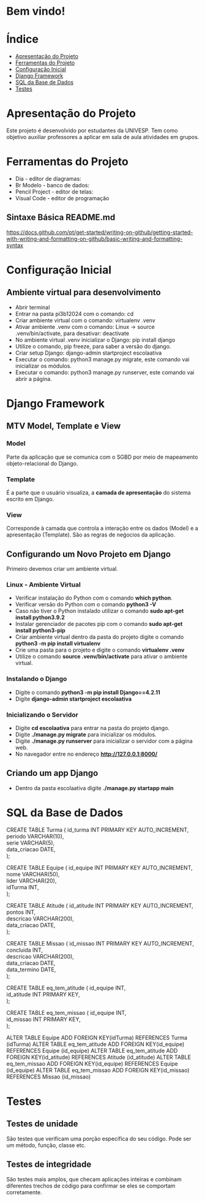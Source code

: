 # Bem vindo!

# Índice
* [Apresentação do Projeto](#Apresentação-do-Projeto)
* [Ferramentas do Projeto](#Ferramentas-do-Projeto)
* [Configuração Inicial](#Configuração-Inicial)
* [Django Framework](#Django-Framework)
* [SQL da Base de Dados](#SQL-da-Base-de-Dados)
* [Testes](#Testes)

# Apresentação do Projeto
Este projeto é desenvolvido por estudantes da UNIVESP. Tem como objetivo auxiliar professores a aplicar em sala de aula atividades em grupos.

# Ferramentas do Projeto
* Dia - editor de diagramas:
* Br Modelo - banco de dados:
* Pencil Project - editor de telas:
* Visual Code - editor de programação

## Sintaxe Básica README.md
https://docs.github.com/pt/get-started/writing-on-github/getting-started-with-writing-and-formatting-on-github/basic-writing-and-formatting-syntax

# Configuração Inicial

## Ambiente virtual para desenvolvimento
* Abrir terminal
* Entrar na pasta pi3b12024 com o comando: cd 
* Criar ambiente virtual com o comando: virtualenv .venv
* Ativar ambiente .venv com o comando: Linux -> source .venv/bin/activate, para desativar: deactivate
* No ambiente virtual .venv inicializar o Django: pip install django
* Utilize o comando, pip freeze, para saber a versão do django.
* Criar setup Django: django-admin startproject escolaativa
* Executar o comando: python3 manage.py migrate, este comando vai inicializar os módulos.
* Executar o comando: python3 manage.py runserver, este comando vai abrir a página.

# Django Framework
## MTV Model, Template e View

### Model
Parte da aplicação que se comunica com o SGBD por meio de mapeamento objeto-relacional do Django.

### Template
É a parte que o usuário visualiza, a <b>camada de apresentação</b> do sistema escrito em Django.

### View
Corresponde à camada que controla a interação entre os dados (Model) e a apresentação (Template). São as regras de neǵocios da aplicação.

## Configurando um Novo Projeto em Django
Primeiro devemos criar um ambiente virtual. 

### Linux - Ambiente Virtual
* Verificar instalação do Python com o comando <b>which python</b>.
* Verificar versão do Python com o comando <b>python3 -V</b>
* Caso não tiver o Python instalado utilizar o comando <b>sudo apt-get install python3.9.2</b>
* Instalar gerenciador de pacotes pip com o comando <b>sudo apt-get install python3-pip</b>
* Criar ambiente virtual dentro da pasta do projeto digite o comando <b>python3 -m pip install virtualenv</b>
* Crie uma pasta para o projeto e digite o comando <b>virtualenv .venv</b>
* Utilize o comando <b>source .venv/bin/activate</b> para ativar o ambiente virtual.

### Instalando o Django
* Digite o comando <b>python3 -m pip install Django==4.2.11</b>
* Digite <b>django-admin startproject escolaativa</b>

### Inicializando o Servidor
* Digite <b>cd escolaativa</b> para entrar na pasta do projeto django.
* Digite <b>./manage.py migrate</b> para inicializar os módulos.
* Digite <b>./manage.py runserver</b> para inicializar o servidor com a página web.
* No navegador entre no endereço <b>http://127.0.0.1:8000/</b>

## Criando um app Django
* Dentro da pasta escolaativa digite <b>./manage.py startapp main</b>

# SQL da Base de Dados
CREATE TABLE Turma 
( 
 id_turma INT PRIMARY KEY AUTO_INCREMENT,  
 periodo VARCHAR(10),  
 serie VARCHAR(5),  
 data_criacao DATE,  
); 

CREATE TABLE Equipe 
( 
 id_equipe INT PRIMARY KEY AUTO_INCREMENT,  
 nome VARCHAR(50),  
 lider VARCHAR(20),  
 idTurma INT,  
); 

CREATE TABLE Atitude 
( 
 id_atitude INT PRIMARY KEY AUTO_INCREMENT,  
 pontos INT,  
 descricao VARCHAR(200),  
 data_criacao DATE,  
); 

CREATE TABLE Missao 
( 
 id_missao INT PRIMARY KEY AUTO_INCREMENT,  
 concluida INT,  
 descricao VARCHAR(200),  
 data_criacao DATE,  
 data_termino DATE,  
); 

CREATE TABLE eq_tem_atitude 
( 
 id_equipe INT,  
 id_atitude INT PRIMARY KEY,  
); 

CREATE TABLE eq_tem_missao 
( 
 id_equipe INT,  
 id_missao INT PRIMARY KEY,  
); 

ALTER TABLE Equipe ADD FOREIGN KEY(idTurma) REFERENCES Turma (idTurma)
ALTER TABLE eq_tem_atitude ADD FOREIGN KEY(id_equipe) REFERENCES Equipe (id_equipe)
ALTER TABLE eq_tem_atitude ADD FOREIGN KEY(id_atitude) REFERENCES Atitude (id_atitude)
ALTER TABLE eq_tem_missao ADD FOREIGN KEY(id_equipe) REFERENCES Equipe (id_equipe)
ALTER TABLE eq_tem_missao ADD FOREIGN KEY(id_missao) REFERENCES Missao (id_missao)

# Testes
## Testes de unidade
São testes que verificam uma porção específica do seu código. Pode ser um método, função, classe etc.

## Testes de integridade
São testes mais amplos, que checam aplicações inteiras e combinam diferentes trechos de código para confirmar se eles se comportam corretamente.
